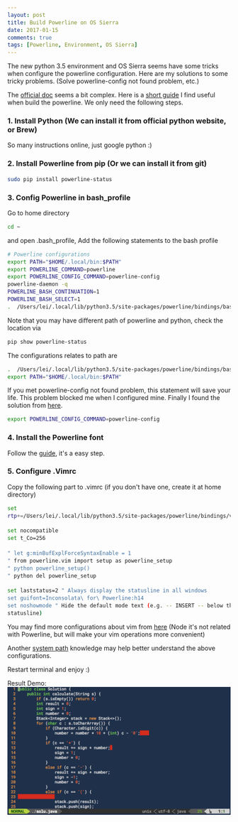 ```yaml
---
layout: post
title: Build Powerline on OS Sierra
date: 2017-01-15
comments: true
tags: [Powerline, Environment, OS Sierra]
---
```


The new python 3.5 environment and OS Sierra seems have
 some tricks when configure the powerline configuration.
 Here are my solutions to some tricky problems. (Solve powerline-config
not found problem, etc.)

The [official doc][1] seems a bit complex. Here is a [short guide][2] I
find useful when build the powerline. We only need the following steps.

### 1. Install Python (We can install it from official python website, or Brew)

So many instructions online, just google python :)

### 2. Install Powerline from pip (Or we can install it from git)

```bash
sudo pip install powerline-status
```

### 3. Config Powerline in bash_profile

Go to home directory
```bash
cd ~
```
and open .bash_profile, Add the following statements to the bash profile

```bash
# Powerline configurations
export PATH="$HOME/.local/bin:$PATH"
export POWERLINE_COMMAND=powerline
export POWERLINE_CONFIG_COMMAND=powerline-config
powerline-daemon -q
POWERLINE_BASH_CONTINUATION=1
POWERLINE_BASH_SELECT=1
.  /Users/lei/.local/lib/python3.5/site-packages/powerline/bindings/bash/powerline.sh
```

Note that you may have different path of powerline and python, check the
location via

```bash
pip show powerline-status
```

The configurations relates to path are

```bash
.  /Users/lei/.local/lib/python3.5/site-packages/powerline/bindings/bash/powerline.sh
export PATH="$HOME/.local/bin:$PATH"

```

If you met powerline-config not found problem, this statement will save
your life. This problem blocked me when I configured mine. Finally I
found the solution from [here][3].

```bash
export POWERLINE_CONFIG_COMMAND=powerline-config
```

### 4. Install the Powerline font
Follow the [guide][4], it's a easy step.

### 5. Configure .Vimrc

Copy the following part to .vimrc (if you don't have one, create it at
home directory)

```bash
set
rtp+=/Users/lei/.local/lib/python3.5/site-packages/powerline/bindings/vim

set nocompatible
set t_Co=256
 
" let g:minBufExplForceSyntaxEnable = 1
" from powerline.vim import setup as powerline_setup
" python powerline_setup()
" python del powerline_setup
 
set laststatus=2 " Always display the statusline in all windows
set guifont=Inconsolata\ for\ Powerline:h14
set noshowmode " Hide the default mode text (e.g. -- INSERT -- below the
statusline)
```

You may find more configurations about vim from [here][5] (Node it's not
related with Powerline, but will make your vim operations more
convenient)

Another [system path][7] knowledge may help better understand the above
configurations.

Restart terminal and enjoy :)

Result Demo:
![result_demo][6]


[1]: https://powerline.readthedocs.io/en/latest/installation/osx.html
[2]: http://www.jianshu.com/p/68ef9d2e1653
[3]: https://github.com/powerline/powerline/issues/850
[4]: https://github.com/powerline/fonts
[5]: https://github.com/Ray-Young/dotvim/blob/master/vimrc
[6]: /assets/powerline/demo.png
[7]: http://stackoverflow.com/questions/13978654/export-path-in-profile-on-mac
